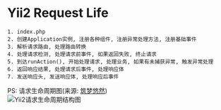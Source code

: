 Yii2 Request Life
==

``` text
1. index.php  
2. 创建Application实例, 注册各种组件, 注册异常处理方法, 注册基础事件  
3. 解析请求路由, 处理路由转换  
4. 处理请求检测, 处理请求前事件, 如果返回失败, 终止请求  
5. 到达runAction(), 开始处理请求, 处理业务, 如果有未捕获异常, 触发异常处理  
6. 返回响应结果, 处理请求后事件, 处理响应体  
7. 发送响应头, 发送响应体, 处理响应后事件
```

PS: 请求生命周期图(来源: [筑梦悠然](https://blog.csdn.net/wuhuagu_wuhuaguo/article/details/80637277))  
![Yii2请求生命周期结构图](https://github.com/RandalTeng/static-page/tree/master/assets/images/public/yii2-request-life.png)